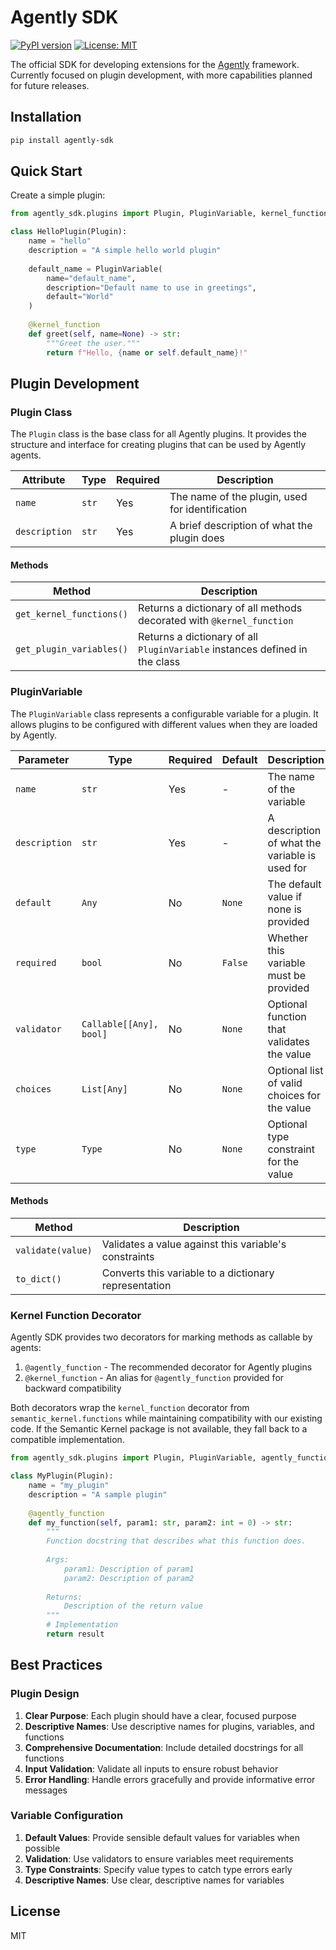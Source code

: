 # Agently SDK

[![PyPI version](https://badge.fury.io/py/agently-sdk.svg)](https://badge.fury.io/py/agently-sdk)
[![License: MIT](https://img.shields.io/badge/License-MIT-yellow.svg)](https://opensource.org/licenses/MIT)

The official SDK for developing extensions for the [Agently](https://github.com/onwardplatforms/agently) framework. Currently focused on plugin development, with more capabilities planned for future releases.

## Installation

```bash
pip install agently-sdk
```

## Quick Start

Create a simple plugin:

```python
from agently_sdk.plugins import Plugin, PluginVariable, kernel_function

class HelloPlugin(Plugin):
    name = "hello"
    description = "A simple hello world plugin"
    
    default_name = PluginVariable(
        name="default_name",
        description="Default name to use in greetings",
        default="World"
    )
    
    @kernel_function
    def greet(self, name=None) -> str:
        """Greet the user."""
        return f"Hello, {name or self.default_name}!"
```

## Plugin Development

### Plugin Class

The `Plugin` class is the base class for all Agently plugins. It provides the structure and interface for creating plugins that can be used by Agently agents.

| Attribute     | Type  | Required | Description                                     |
| ------------- | ----- | -------- | ----------------------------------------------- |
| `name`        | `str` | Yes      | The name of the plugin, used for identification |
| `description` | `str` | Yes      | A brief description of what the plugin does     |

#### Methods

| Method                   | Description                                                                 |
| ------------------------ | --------------------------------------------------------------------------- |
| `get_kernel_functions()` | Returns a dictionary of all methods decorated with `@kernel_function`       |
| `get_plugin_variables()` | Returns a dictionary of all `PluginVariable` instances defined in the class |

### PluginVariable

The `PluginVariable` class represents a configurable variable for a plugin. It allows plugins to be configured with different values when they are loaded by Agently.

| Parameter     | Type                    | Required | Default | Description                                    |
| ------------- | ----------------------- | -------- | ------- | ---------------------------------------------- |
| `name`        | `str`                   | Yes      | -       | The name of the variable                       |
| `description` | `str`                   | Yes      | -       | A description of what the variable is used for |
| `default`     | `Any`                   | No       | `None`  | The default value if none is provided          |
| `required`    | `bool`                  | No       | `False` | Whether this variable must be provided         |
| `validator`   | `Callable[[Any], bool]` | No       | `None`  | Optional function that validates the value     |
| `choices`     | `List[Any]`             | No       | `None`  | Optional list of valid choices for the value   |
| `type`        | `Type`                  | No       | `None`  | Optional type constraint for the value         |

#### Methods

| Method            | Description                                           |
| ----------------- | ----------------------------------------------------- |
| `validate(value)` | Validates a value against this variable's constraints |
| `to_dict()`       | Converts this variable to a dictionary representation |

### Kernel Function Decorator

Agently SDK provides two decorators for marking methods as callable by agents:

1. `@agently_function` - The recommended decorator for Agently plugins
2. `@kernel_function` - An alias for `@agently_function` provided for backward compatibility

Both decorators wrap the `kernel_function` decorator from `semantic_kernel.functions` while maintaining compatibility with our existing code. If the Semantic Kernel package is not available, they fall back to a compatible implementation.

```python
from agently_sdk.plugins import Plugin, PluginVariable, agently_function

class MyPlugin(Plugin):
    name = "my_plugin"
    description = "A sample plugin"
    
    @agently_function
    def my_function(self, param1: str, param2: int = 0) -> str:
        """
        Function docstring that describes what this function does.
        
        Args:
            param1: Description of param1
            param2: Description of param2
            
        Returns:
            Description of the return value
        """
        # Implementation
        return result
```

## Best Practices

### Plugin Design

1. **Clear Purpose**: Each plugin should have a clear, focused purpose
2. **Descriptive Names**: Use descriptive names for plugins, variables, and functions
3. **Comprehensive Documentation**: Include detailed docstrings for all functions
4. **Input Validation**: Validate all inputs to ensure robust behavior
5. **Error Handling**: Handle errors gracefully and provide informative error messages

### Variable Configuration

1. **Default Values**: Provide sensible default values for variables when possible
2. **Validation**: Use validators to ensure variables meet requirements
3. **Type Constraints**: Specify value types to catch type errors early
4. **Descriptive Names**: Use clear, descriptive names for variables

## License

MIT 